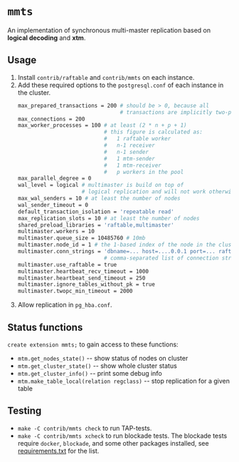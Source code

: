# `mmts`

An implementation of synchronous multi-master replication based on **logical decoding** and **xtm**.

## Usage

1. Install `contrib/raftable` and `contrib/mmts` on each instance.
1. Add these required options to the `postgresql.conf` of each instance in the cluster.
	```sh
	max_prepared_transactions = 200 # should be > 0, because all
									# transactions are implicitly two-phase
	max_connections = 200
	max_worker_processes = 100 # at least (2 * n + p + 1)
							   # this figure is calculated as:
							   #   1 raftable worker
							   #   n-1 receiver
							   #   n-1 sender
							   #   1 mtm-sender
							   #   1 mtm-receiver
							   #   p workers in the pool
	max_parallel_degree = 0
	wal_level = logical # multimaster is build on top of
						# logical replication and will not work otherwise
	max_wal_senders = 10 # at least the number of nodes
	wal_sender_timeout = 0
	default_transaction_isolation = 'repeatable read'
	max_replication_slots = 10 # at least the number of nodes
	shared_preload_libraries = 'raftable,multimaster'
	multimaster.workers = 10
	multimaster.queue_size = 10485760 # 10mb
	multimaster.node_id = 1 # the 1-based index of the node in the cluster
	multimaster.conn_strings = 'dbname=... host=....0.0.1 port=... raftport=..., ...'
							   # comma-separated list of connection strings
	multimaster.use_raftable = true
	multimaster.heartbeat_recv_timeout = 1000
	multimaster.heartbeat_send_timeout = 250
	multimaster.ignore_tables_without_pk = true
	multimaster.twopc_min_timeout = 2000
	```
1. Allow replication in `pg_hba.conf`.

## Status functions

`create extension mmts;` to gain access to these functions:

* `mtm.get_nodes_state()` -- show status of nodes on cluster
* `mtm.get_cluster_state()` -- show whole cluster status
* `mtm.get_cluster_info()` -- print some debug info
* `mtm.make_table_local(relation regclass)` -- stop replication for a given table

## Testing

* `make -C contrib/mmts check` to run TAP-tests.
* `make -C contrib/mmts xcheck` to run blockade tests. The blockade tests require `docker`, `blockade`, and some other packages installed, see [requirements.txt](tests2/requirements.txt) for the list.
